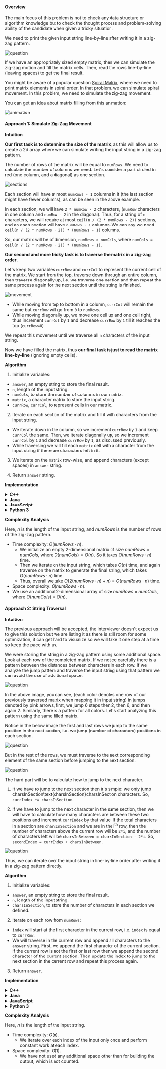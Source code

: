 #### Overview

The main focus of this problem is not to check any data structure or algorithm knowledge but to check the thought process and problem-solving ability of the candidate when given a tricky situation.

We need to print the given input string line-by-line after writing it in a zig-zag pattern.

![question](Slide1.jpg)

If we have an appropriately sized empty matrix, then we can simulate the zig-zag motion and fill the matrix cells. Then, read the rows line-by-line (leaving spaces) to get the final result.

You might be aware of a popular question [Spiral Matrix](https://leetcode.com/problems/spiral-matrix/), where we need to print matrix elements in spiral order.
In that problem, we can simulate spiral movement. In this problem, we need to simulate the zig-zag movement.

You can get an idea about matrix filling from this animation:

![animation](filling.gif)

#### Approach 1: Simulate Zig-Zag Movement

**Intuition**

**Our first task is to determine the size of the matrix**, as this will allow us to create a 2d array where we can simulate writing the input string in a zig-zag pattern.

The number of rows of the matrix will be equal to `numRows`. We need to calculate the number of columns we need.
Let's consider a part circled in red (one column, and a diagonal) as one section.

![sections](Slide2.jpg)

Each section will have at most `numRows - 1` columns in it (the last section might have fewer columns), as can be seen in the above example.

In each section, we will have `2 * numRow - 2` characters, (`numRow` characters in one column and `numRow - 2` in the diagonal).
Thus, for a string of `n` characters, we will require at most `ceil(n / (2 * numRows - 2))` sections, and as each section will have `numRows - 1` columns. We can say we need `ceil(n / (2 * numRows - 2)) * (numRows - 1)` columns.

So, our matrix will be of dimension, `numRows × numCols`, where `numCols = ceil(n / (2 * numRows - 2)) * (numRows - 1)`.

**Our second and more tricky task is to traverse the matrix in a zig-zag order**.

Let's keep two variables `currRow` and `currCol` to represent the current cell of the matrix.
We start from the top, traverse down through an entire column, then traverse diagonally up, i.e. we traverse one section and then repeat the same process again for the next section until the string is finished.

![movement](Slide3.jpg)

- While moving from top to bottom in a column, `currCol` will remain the same but `currRow` will go from `0` to `numRows`.
- While moving diagonally up, we move one cell up and one cell right, thus increment `currCol` by `1` and decrease `currRow` by `1` till it reaches the top (`currRow=0`)

We repeat this movement until we traverse all `n` characters of the input string.

Now we have filled the matrix, thus **our final task is just to read the matrix line-by-line** (ignoring empty cells).

**Algorithm**

1. Initialize variables:
  - `answer`, an empty string to store the final result.
  - `n`, length of the input string.
  - `numCols`, to store the number of columns in our matrix.
  - `matrix`, a character matrix to store the input string.
  - `currRow`, `currCol`, to represent cells in our matrix.
2. Iterate on each section of the matrix and fill it with characters from the input string.
  - We iterate down in the column, so we increment `currRow` by `1` and keep `currCol` the same. Then, we iterate diagonally up, so we increment `currCol` by `1` and decrease `currRow` by `1`, as discussed previously.
  - While traversing we will fill each `matrix` cell with a character from the input string if there are characters left in it.
3. We iterate on the `matrix` row-wise, and append characters (except spaces) in `answer` string.

4. Return `answer` string.

**Implementation**

<details>
  <summary><b>C++</b></summary>

``` c++
class Solution {
public:
    string convert(string s, int numRows) {
        if (numRows == 1) {
            return s;
        }
        
        int n = int(s.size());
        int sections = ceil(n / (2 * numRows - 2.0));
        int numCols = sections * (numRows - 1);
        
        vector<vector<char>> matrix(numRows, vector<char>(numCols, ' '));
        
        int currRow = 0, currCol = 0;
        int currStringIndex = 0;
        
        // Iterate in zig-zag pattern on matrix and fill it with string characters.
        while (currStringIndex < n) {
            // Move down.
            while (currRow < numRows && currStringIndex < n) {
                matrix[currRow][currCol] = s[currStringIndex];
                currRow++;
                currStringIndex++;
            }
            
            currRow -= 2;
            currCol++;
            
            // Move up (with moving right also).
            while (currRow > 0 && currCol < numCols && currStringIndex < n) {
                matrix[currRow][currCol] = s[currStringIndex];
                currRow--;
                currCol++;
                currStringIndex++;
            }
        }
        
        string answer;
        for (auto& row: matrix) {
            for (auto& character: row) {
                if (character != ' ') {
                    answer += character;
                }
            }
        }
        
        return answer;
    }
};
```
</details>
<details>
  <summary><b>Java</b></summary>

``` java
class Solution {
    public String convert(String s, int numRows) {
        if (numRows == 1) {
            return s;
        }
        
        int n = s.length();
        int sections = (int) Math.ceil(n / (2 * numRows - 2.0));
        int numCols = sections * (numRows - 1);
        
        char[][] matrix = new char[numRows][numCols];
        for (char[] row: matrix) {
            Arrays.fill(row, ' ');
        }
        
        int currRow = 0, currCol = 0;
        int currStringIndex = 0;
        
        // Iterate in zig-zag pattern on matrix and fill it with string characters.
        while (currStringIndex < n) {
            // Move down.
            while (currRow < numRows && currStringIndex < n) {
                matrix[currRow][currCol] = s.charAt(currStringIndex);
                currRow++;
                currStringIndex++;
            }
            
            currRow -= 2;
            currCol++;
            
            // Move up (with moving right also).
            while (currRow > 0 && currCol < numCols && currStringIndex < n) {
                matrix[currRow][currCol] = s.charAt(currStringIndex);
                currRow--;
                currCol++;
                currStringIndex++;
            }
        }
        
        StringBuilder answer = new StringBuilder();
        for (char[] row: matrix) {
            for (char character: row) {
                if (character != ' ') {
                    answer.append(character);
                }
            }
        }
        
        return answer.toString();
    }
}
```
</details>
<details>
  <summary><b>JavaScript</b></summary>

``` js
let convert = function(s, numRows) {
    if (numRows == 1) {
        return s;
    }

    let n = s.length;
    let sections = Math.ceil(n / (2 * numRows - 2.0));
    let numCols = sections * (numRows - 1);

    let matrix = new Array(numRows).fill(0).map(() => new Array(numCols).fill(' '));
    
    let currRow = 0, currCol = 0;
    let currStringIndex = 0;

    // Iterate in zig-zag pattern on matrix and fill it with string characters.
    while (currStringIndex < n) {
        // Move down.
        while (currRow < numRows && currStringIndex < n) {
            matrix[currRow][currCol] = s[currStringIndex];
            currRow++;
            currStringIndex++;
        }

        currRow -= 2;
        currCol++;

        // Move up (with moving right also).
        while (currRow > 0 && currCol < numCols && currStringIndex < n) {
            matrix[currRow][currCol] = s[currStringIndex];
            currRow--;
            currCol++;
            currStringIndex++;
        }
    }

    let answer = matrix.map(row => row.join('')).join('');
    return answer.replaceAll(' ', '');
};
```
</details>
<details>
  <summary><b>Python 3</b></summary>

``` python
class Solution:
    def convert(self, s: str, num_rows: int) -> str:
        if num_rows == 1:
            return s
        
        n = len(s)
        sections = ceil(n / (2 * num_rows - 2.0))
        num_cols = sections * (num_rows - 1)
        
        matrix = [[' '] * num_cols for _ in range(num_rows)]
        
        curr_row, curr_col = 0, 0
        curr_string_index = 0
        
        # Iterate in zig-zag pattern on matrix and fill it with string characters.
        while curr_string_index < n:
            # Move down.
            while curr_row < num_rows and curr_string_index < n:
                matrix[curr_row][curr_col] = s[curr_string_index]
                curr_row += 1
                curr_string_index += 1
                
            curr_row -= 2
            curr_col += 1
            
            # Move up (with moving right also).
            while curr_row > 0 and curr_col < num_cols and curr_string_index < n:
                matrix[curr_row][curr_col] = s[curr_string_index]
                curr_row -= 1
                curr_col += 1
                curr_string_index += 1
        
        answer = ""
        for row in matrix:
            answer += "".join(row)
            
        return answer.replace(" ", "")
```
</details>

**Complexity Analysis**

Here, $n$ is the length of the input string, and $numRows$ is the number of rows of the zig-zag pattern.

- Time complexity: $O(numRows⋅n)$.
  - We initialize an empty 2-dimensional matrix of size $numRows × numCols$, where $O(numCols)=O(n)$. So it takes $O(numRows⋅n)$ time.
  - Then we iterate on the input string, which takes $O(n)$ time, and again traverse on the matrix to generate the final string, which takes $O(numRows⋅n)$ time.
  - Thus, overall we take $O(2(numRows⋅n)+n)=O(numRows⋅n)$ time.
- Space complexity: $O(numRows⋅n)$.
 - We use an additional 2-dimensional array of size $numRows×numCols$, where $O(numCols)=O(n)$.

#### Approach 2: String Traversal

**Intuition**

The previous approach will be accepted, the interviewer doesn't expect us to give this solution but we are listing it as there is still room for some optimization, it can get hard to visualize so we will take it one step at a time so keep the pace with us.

We were storing the string in a zig-zag pattern using some additional space. Look at each row of the completed matrix. If we notice carefully there is a pattern between the distances between characters in each row. If we analyze the jump pattern and traverse the input string using that pattern we can avoid the use of additional space.

![question](Slide4.jpg)

In the above image, you can see, (each color denotes one row of our previously traversed matrix when mapping it in input string) in jumps denoted by pink arrows, first, we jump 6 steps then 2, then 6, and then again 2.
Similarly, there is a pattern for all colors. Let's start analyzing this pattern using the same filled matrix.

Notice in the below image the first and last rows we jump to the same position in the next section, i.e. we jump (number of characters) positions in each section.

![question](Slide5.jpg)

But in the rest of the rows, we must traverse to the next corresponding element of the same section before jumping to the next section.

![question](Slide6.jpg)

The hard part will be to calculate how to jump to the next character.

1. If we have to jump to the next section then it's simple: we only jump charsInSection\text{charsInSection}charsInSection characters.
  So, `currIndex += charsInSection`.

2. If we have to jump to the next character in the same section, then we will have to calculate how many characters are between these two positions and increment `currIndex` by that value.
  If the total characters in a section are `charsInSection` and we are in the i<sup>th</sup> row, then the number of characters above the current row will be `2*i`, and the number of characters left will be `charsInBetween = charsInSection - 2*i`.
  So, `secondIndex = currIndex + charsInBetween`.

![question](Slide7.jpg)

Thus, we can iterate over the input string in line-by-line order after writing it in a zig-zag pattern directly.

**Algorithm**

1. Initialize variables:
  - `answer`, an empty string to store the final result.
  - `n`, length of the input string.
  - `charsInSection`, to store the number of characters in each section we defined.
2. Iterate on each row from `numRows`:
  - `index` will start at the first character in the current row, i.e. `index` is equal to `currRow`.
  - We will traverse in the current row and append all characters to the `answer` string. First, we append the first character of the current section. If the current row is not the first or last row then we append the second character of the current section. Then update the index to jump to the next section in the current row and repeat this process again.
3. Return `answer`.

**Implementation**

<details>
  <summary><b>C++</b></summary>

``` c++
class Solution {
public:
    string convert(string s, int numRows) {
        if (numRows == 1) {
            return s;
        }

        string answer;
        int n = s.size();
        int charsInSection = 2 * (numRows - 1);

        for (int currRow = 0; currRow < numRows; ++currRow) {
            int index = currRow;

            while (index < n) {
                answer += s[index];

                // If currRow is not the first or last row
                // then we have to add one more character of current section.
                if (currRow != 0 && currRow != numRows - 1) {
                    int charsInBetween = charsInSection - 2 * currRow;
                    int secondIndex = index + charsInBetween;
                    
                    if (secondIndex < n) {
                        answer += s[secondIndex];
                    }
                }
                // Jump to same row's first character of next section.
                index += charsInSection;
            }
        }

        return answer;
    }
};
```
</details>
<details>
  <summary><b>Java</b></summary>

``` java
class Solution {
    public String convert(String s, int numRows) {
        if (numRows == 1) {
            return s;
        }
        
        StringBuilder answer = new StringBuilder();
        int n = s.length();
        int charsInSection = 2 * (numRows - 1);
        
        for (int currRow = 0; currRow < numRows; ++currRow) {
            int index = currRow;

            while (index < n) {
                answer.append(s.charAt(index));

                // If currRow is not the first or last row
                // then we have to add one more character of current section.
                if (currRow != 0 && currRow != numRows - 1) {
                    int charsInBetween = charsInSection - 2 * currRow;
                    int secondIndex = index + charsInBetween;
                    
                    if (secondIndex < n) {
                        answer.append(s.charAt(secondIndex));
                    }
                }
                // Jump to same row's first character of next section.
                index += charsInSection;
            }
        }
        
        return answer.toString();
    }
}
```
</details>
<details>
  <summary><b>JavaScript</b></summary>

``` js
let convert = function(s, numRows) {
    if (numRows == 1) {
        return s;
    }

    let answer = "";
    let n = s.length;
    let charsInSection = 2 * (numRows - 1);
    
    for (let currRow = 0; currRow < numRows; ++currRow) {
        let index = currRow;

        while (index < n) {
            answer += s[index];

            // If current row is not first or last,
            // then we have to add one more character of current section.
            if (currRow != 0 && currRow != numRows - 1) {
                let charsInBetween = charsInSection - 2 * currRow;
                let secondIndex = index + charsInBetween;

                if (secondIndex < n) {
                    answer += s[secondIndex];
                }
            }
            // Jump to same row's first character of next section.
            index += charsInSection;
        }
    }
    
    return answer;
};
```
</details>
<details>
  <summary><b>Python 3</b></summary>

``` python
class Solution:
    def convert(self, s: str, numRows: int) -> str:
        if numRows == 1:
            return s
        
        answer = []
        n = len(s)
        chars_in_section = 2 * (numRows - 1)

        for curr_row in range(numRows):
            index = curr_row
            while index < n:
                answer.append(s[index])

                # If curr_row is not the first or last row,
                # then we have to add one more character of current section.
                if curr_row != 0 and curr_row != numRows - 1:
                    chars_in_between = chars_in_section - 2 * curr_row
                    second_index = index + chars_in_between
                    
                    if second_index < n:
                        answer.append(s[second_index])
                # Jump to same row's first character of next section.
                index += chars_in_section
                
        return "".join(answer)
```
</details>

**Complexity Analysis**

Here, $n$ is the length of the input string.

- Time complexity: $O(n)$.
  - We iterate over each index of the input only once and perform constant work at each index.
- Space complexity: $O(1)$.
  - We have not used any additional space other than for building the output, which is not counted.